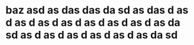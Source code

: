 # baz asd as das <caret>das da sd as das d as d as d as d as d as d as d as d as da sd as d as d as d as d as d as da sd